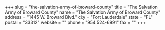 +++
slug = "the-salvation-army-of-broward-county"
title = "The Salvation Army of Broward County"
name = "The Salvation Army of Broward County"
address = "1445 W. Broward Blvd."
city = "Fort Lauderdale"
state = "FL"
postal = "33312"
website = ""
phone = "954 524-6991"
fax = ""
+++
